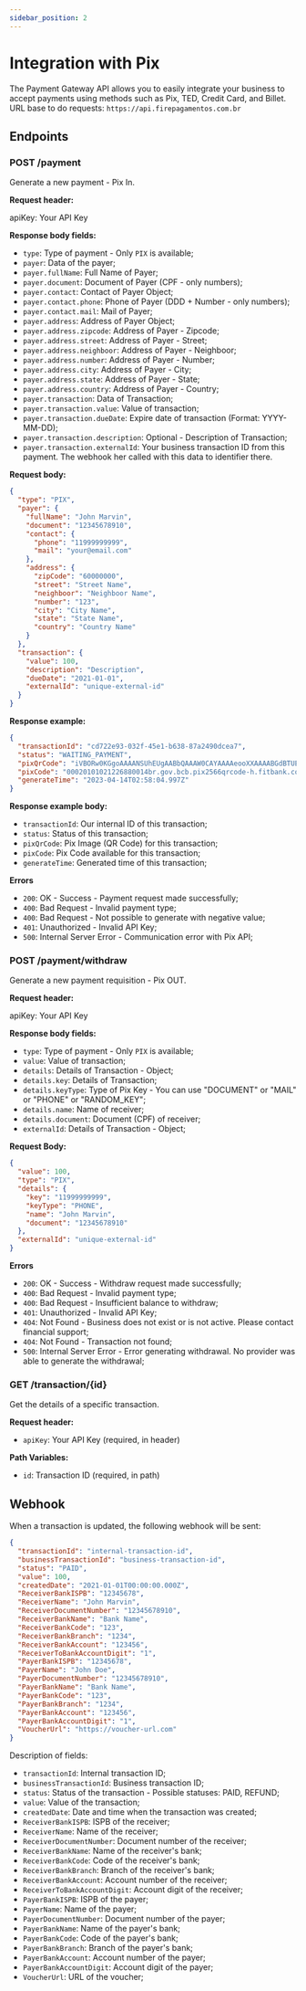 ```yaml
---
sidebar_position: 2
---
```


# Integration with Pix

The Payment Gateway API allows you to easily integrate your business to accept payments using methods such as Pix, TED, Credit Card, and Billet.
URL base to do requests:
`https://api.firepagamentos.com.br`

## Endpoints

### POST /payment

Generate a new payment - Pix In.

**Request header:**

apiKey: Your API Key

**Response body fields:**

- `type`: Type of payment - Only `PIX` is available;
- `payer`: Data of the payer;
- `payer.fullName`: Full Name of Payer;
- `payer.document`: Document of Payer (CPF - only numbers);
- `payer.contact`: Contact of Payer Object;
- `payer.contact.phone`: Phone of Payer (DDD + Number - only numbers);
- `payer.contact.mail`: Mail of Payer;
- `payer.address`: Address of Payer Object;
- `payer.address.zipcode`: Address of Payer - Zipcode;
- `payer.address.street`: Address of Payer - Street;
- `payer.address.neighboor`: Address of Payer - Neighboor;
- `payer.address.number`: Address of Payer - Number;
- `payer.address.city`: Address of Payer - City;
- `payer.address.state`: Address of Payer - State;
- `payer.address.country`: Address of Payer - Country;
- `payer.transaction`: Data of Transaction;
- `payer.transaction.value`: Value of transaction;
- `payer.transaction.dueDate`: Expire date of transaction (Format: YYYY-MM-DD);
- `payer.transaction.description`: Optional - Description of Transaction;
- `payer.transaction.externalId`: Your business transaction ID from this payment. The webhook her called with this data to identifier there.

**Request body:**

```json
{
  "type": "PIX",
  "payer": {
    "fullName": "John Marvin",
    "document": "12345678910",
    "contact": {
      "phone": "11999999999",
      "mail": "your@email.com"
    },
    "address": {
      "zipCode": "60000000",
      "street": "Street Name",
      "neighboor": "Neighboor Name",
      "number": "123",
      "city": "City Name",
      "state": "State Name",
      "country": "Country Name"
    }
  },
  "transaction": {
    "value": 100,
    "description": "Description",
    "dueDate": "2021-01-01",
    "externalId": "unique-external-id"
  }
}
```

**Response example:**

```json
{
  "transactionId": "cd722e93-032f-45e1-b638-87a2490dcea7",
  "status": "WAITING_PAYMENT",
  "pixQrCode": "iVBORw0KGgoAAAANSUhEUgAABbQAAAW0CAYAAAAeooXXAAAABGdBTUEAALGPC/xhBQAAAAFzUkdCAK7OHOkAAAAgY0hSTQAAeiYAAICEAAD6AAAAgOgAAHUwAADqYAAAOpgAABdwnLpRPAAAIABJREFUeJzs2kGu5DqSRNFmI/a/ZfbwVw7+Q2XLM2UWfs4CBKdIKQIXOvfe+z8AAAAAABDuf98eAAAAAAAA...",
  "pixCode": "00020101021226880014br.gov.bcb.pix2566qrcode-h.fitbank.com.br/QR/cob/EEA7B851BBAFFB546073CE80810F56AA0F95204000053039865802BR5925VICTOR NERY TEIXEIRA CONS6009Sao Paulo610905726-10062070503***630498E0",
  "generateTime": "2023-04-14T02:58:04.997Z"
}
```

**Response example body:**

- `transactionId`: Our internal ID of this transaction;
- `status`: Status of this transaction;
- `pixQrCode`: Pix Image (QR Code) for this transaction;
- `pixCode`: Pix Code available for this transaction;
- `generateTime`: Generated time of this transaction;

**Errors**

- `200`: OK - Success - Payment request made successfully;
- `400`: Bad Request - Invalid payment type;
- `400`: Bad Request - Not possible to generate with negative value;
- `401`: Unauthorized - Invalid API Key;
- `500`: Internal Server Error - Communication error with Pix API;

### POST /payment/withdraw

Generate a new payment requisition - Pix OUT.

**Request header:**

apiKey: Your API Key

**Response body fields:**

- `type`: Type of payment - Only `PIX` is available;
- `value`: Value of transaction;
- `details`: Details of Transaction - Object;
- `details.key`: Details of Transaction;
- `details.keyType`: Type of Pix Key - You can use "DOCUMENT" or "MAIL" or "PHONE" or "RANDOM_KEY";
- `details.name`: Name of receiver;
- `details.document`: Document (CPF) of receiver;
- `externalId`: Details of Transaction - Object;

**Request Body:**

```json
{
  "value": 100,
  "type": "PIX",
  "details": {
    "key": "11999999999",
    "keyType": "PHONE",
    "name": "John Marvin",
    "document": "12345678910"
  },
  "externalId": "unique-external-id"
}
```

**Errors**

- `200`: OK - Success - Withdraw request made successfully;
- `400`: Bad Request - Invalid payment type;
- `400`: Bad Request - Insufficient balance to withdraw;
- `401`: Unauthorized - Invalid API Key;
- `404`: Not Found - Business does not exist or is not active. Please contact financial support;
- `404`: Not Found - Transaction not found;
- `500`: Internal Server Error - Error generating withdrawal. No provider was able to generate the withdrawal;

### GET /transaction/{id}

Get the details of a specific transaction.

**Request header:**

- `apiKey`: Your API Key (required, in header)

**Path Variables:**

- `id`: Transaction ID (required, in path)

## Webhook

When a transaction is updated, the following webhook will be sent:

```json
{
  "transactionId": "internal-transaction-id",
  "businessTransactionId": "business-transaction-id",
  "status": "PAID",
  "value": 100,
  "createdDate": "2021-01-01T00:00:00.000Z",
  "ReceiverBankISPB": "12345678",
  "ReceiverName": "John Marvin",
  "ReceiverDocumentNumber": "12345678910",
  "ReceiverBankName": "Bank Name",
  "ReceiverBankCode": "123",
  "ReceiverBankBranch": "1234",
  "ReceiverBankAccount": "123456",
  "ReceiverToBankAccountDigit": "1",
  "PayerBankISPB": "12345678",
  "PayerName": "John Doe",
  "PayerDocumentNumber": "12345678910",
  "PayerBankName": "Bank Name",
  "PayerBankCode": "123",
  "PayerBankBranch": "1234",
  "PayerBankAccount": "123456",
  "PayerBankAccountDigit": "1",
  "VoucherUrl": "https://voucher-url.com"
}
```

Description of fields:

- `transactionId`: Internal transaction ID;
- `businessTransactionId`: Business transaction ID;
- `status`: Status of the transaction - Possible statuses: PAID, REFUND;
- `value`: Value of the transaction;
- `createdDate`: Date and time when the transaction was created;
- `ReceiverBankISPB`: ISPB of the receiver;
- `ReceiverName`: Name of the receiver;
- `ReceiverDocumentNumber`: Document number of the receiver;
- `ReceiverBankName`: Name of the receiver's bank;
- `ReceiverBankCode`: Code of the receiver's bank;
- `ReceiverBankBranch`: Branch of the receiver's bank;
- `ReceiverBankAccount`: Account number of the receiver;
- `ReceiverToBankAccountDigit`: Account digit of the receiver;
- `PayerBankISPB`: ISPB of the payer;
- `PayerName`: Name of the payer;
- `PayerDocumentNumber`: Document number of the payer;
- `PayerBankName`: Name of the payer's bank;
- `PayerBankCode`: Code of the payer's bank;
- `PayerBankBranch`: Branch of the payer's bank;
- `PayerBankAccount`: Account number of the payer;
- `PayerBankAccountDigit`: Account digit of the payer;
- `VoucherUrl`: URL of the voucher;
